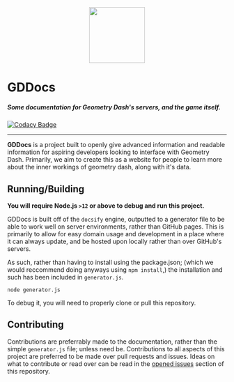 <div align="center">
    <img src="https://github.com/gd-programming/gddocs/blob/master/assets/gddocs-icon.png?raw=true" height="128" width="128">
</div>

# GDDocs
##### Some documentation for Geometry Dash's servers, and the game itself.
[![Codacy Badge](https://api.codacy.com/project/badge/Grade/9badf0ef98b242a7883c6dbd4e6c9443)](https://www.codacy.com?utm_source=github.com&amp;utm_medium=referral&amp;utm_content=gd-programming/gddocs&amp;utm_campaign=Badge_Grade)


----

**GDDocs** is a project built to openly give advanced information and readable information for aspiring developers looking to interface with Geometry Dash. Primarily, we aim to create this as a website for people to learn more about the inner workings of geometry dash, along with it's data.

## Running/Building
**You will require Node.js `>12` or above to debug and run this project.**

GDDocs is built off of the `docsify` engine, outputted to a generator file to be able to work well on server environments, rather than GitHub pages. This is primarily to allow for easy domain usage and development in a place where it can always update, and be hosted upon locally rather than over GitHub's servers.

As such, rather than having to install using the package.json; (which we would reccommend doing anyways using `npm install`,) the installation and such has been included in `generator.js`. 

```
node generator.js
```

To debug it, you will need to properly clone or pull this repository.

## Contributing

Contributions are preferrably made to the documentation, rather than the simple `generator.js` file; unless need be. Contributions to all aspects of this project are preferred to be made over pull requests and issues. Ideas on what to contribute or read over can be read in the [opened issues](https://github.com/gd-programming/gddocs/issues) section of this repository.
